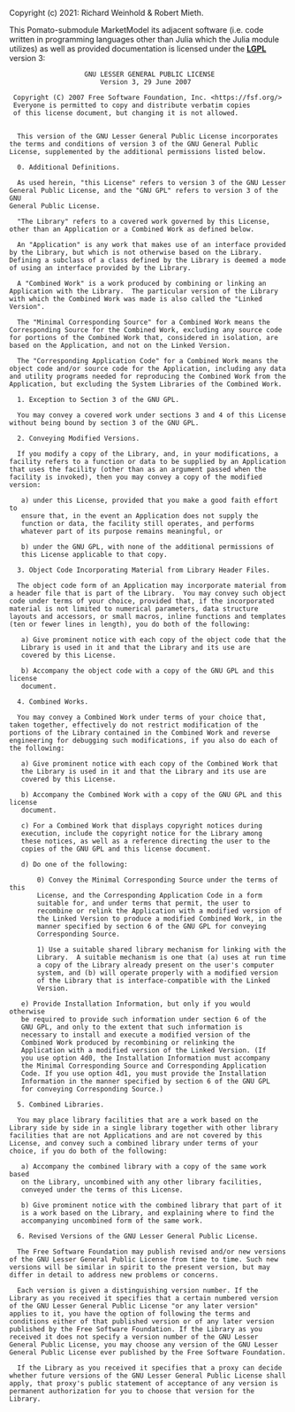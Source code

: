 Copyright (c) 2021: Richard Weinhold & Robert Mieth.

This Pomato-submodule MarketModel its adjacent software (i.e. code written in programming languages other than Julia which the Julia module utilizes) as well as provided documentation is licensed under the **[LGPL]** version 3:

[LGPL]: http://www.gnu.org/licenses/lgpl-3.0.txt
    
                       GNU LESSER GENERAL PUBLIC LICENSE
                           Version 3, 29 June 2007
    
     Copyright (C) 2007 Free Software Foundation, Inc. <https://fsf.org/>
     Everyone is permitted to copy and distribute verbatim copies
     of this license document, but changing it is not allowed.
    
    
      This version of the GNU Lesser General Public License incorporates
    the terms and conditions of version 3 of the GNU General Public
    License, supplemented by the additional permissions listed below.
    
      0. Additional Definitions.
    
      As used herein, "this License" refers to version 3 of the GNU Lesser
    General Public License, and the "GNU GPL" refers to version 3 of the GNU
    General Public License.
    
      "The Library" refers to a covered work governed by this License,
    other than an Application or a Combined Work as defined below.
    
      An "Application" is any work that makes use of an interface provided
    by the Library, but which is not otherwise based on the Library.
    Defining a subclass of a class defined by the Library is deemed a mode
    of using an interface provided by the Library.
    
      A "Combined Work" is a work produced by combining or linking an
    Application with the Library.  The particular version of the Library
    with which the Combined Work was made is also called the "Linked
    Version".
    
      The "Minimal Corresponding Source" for a Combined Work means the
    Corresponding Source for the Combined Work, excluding any source code
    for portions of the Combined Work that, considered in isolation, are
    based on the Application, and not on the Linked Version.
    
      The "Corresponding Application Code" for a Combined Work means the
    object code and/or source code for the Application, including any data
    and utility programs needed for reproducing the Combined Work from the
    Application, but excluding the System Libraries of the Combined Work.
    
      1. Exception to Section 3 of the GNU GPL.
    
      You may convey a covered work under sections 3 and 4 of this License
    without being bound by section 3 of the GNU GPL.
    
      2. Conveying Modified Versions.
    
      If you modify a copy of the Library, and, in your modifications, a
    facility refers to a function or data to be supplied by an Application
    that uses the facility (other than as an argument passed when the
    facility is invoked), then you may convey a copy of the modified
    version:
    
       a) under this License, provided that you make a good faith effort to
       ensure that, in the event an Application does not supply the
       function or data, the facility still operates, and performs
       whatever part of its purpose remains meaningful, or
    
       b) under the GNU GPL, with none of the additional permissions of
       this License applicable to that copy.
    
      3. Object Code Incorporating Material from Library Header Files.
    
      The object code form of an Application may incorporate material from
    a header file that is part of the Library.  You may convey such object
    code under terms of your choice, provided that, if the incorporated
    material is not limited to numerical parameters, data structure
    layouts and accessors, or small macros, inline functions and templates
    (ten or fewer lines in length), you do both of the following:
    
       a) Give prominent notice with each copy of the object code that the
       Library is used in it and that the Library and its use are
       covered by this License.
    
       b) Accompany the object code with a copy of the GNU GPL and this license
       document.
    
      4. Combined Works.
    
      You may convey a Combined Work under terms of your choice that,
    taken together, effectively do not restrict modification of the
    portions of the Library contained in the Combined Work and reverse
    engineering for debugging such modifications, if you also do each of
    the following:
    
       a) Give prominent notice with each copy of the Combined Work that
       the Library is used in it and that the Library and its use are
       covered by this License.
    
       b) Accompany the Combined Work with a copy of the GNU GPL and this license
       document.
    
       c) For a Combined Work that displays copyright notices during
       execution, include the copyright notice for the Library among
       these notices, as well as a reference directing the user to the
       copies of the GNU GPL and this license document.
    
       d) Do one of the following:
    
           0) Convey the Minimal Corresponding Source under the terms of this
           License, and the Corresponding Application Code in a form
           suitable for, and under terms that permit, the user to
           recombine or relink the Application with a modified version of
           the Linked Version to produce a modified Combined Work, in the
           manner specified by section 6 of the GNU GPL for conveying
           Corresponding Source.
    
           1) Use a suitable shared library mechanism for linking with the
           Library.  A suitable mechanism is one that (a) uses at run time
           a copy of the Library already present on the user's computer
           system, and (b) will operate properly with a modified version
           of the Library that is interface-compatible with the Linked
           Version.
    
       e) Provide Installation Information, but only if you would otherwise
       be required to provide such information under section 6 of the
       GNU GPL, and only to the extent that such information is
       necessary to install and execute a modified version of the
       Combined Work produced by recombining or relinking the
       Application with a modified version of the Linked Version. (If
       you use option 4d0, the Installation Information must accompany
       the Minimal Corresponding Source and Corresponding Application
       Code. If you use option 4d1, you must provide the Installation
       Information in the manner specified by section 6 of the GNU GPL
       for conveying Corresponding Source.)
    
      5. Combined Libraries.
    
      You may place library facilities that are a work based on the
    Library side by side in a single library together with other library
    facilities that are not Applications and are not covered by this
    License, and convey such a combined library under terms of your
    choice, if you do both of the following:
    
       a) Accompany the combined library with a copy of the same work based
       on the Library, uncombined with any other library facilities,
       conveyed under the terms of this License.
    
       b) Give prominent notice with the combined library that part of it
       is a work based on the Library, and explaining where to find the
       accompanying uncombined form of the same work.
    
      6. Revised Versions of the GNU Lesser General Public License.
    
      The Free Software Foundation may publish revised and/or new versions
    of the GNU Lesser General Public License from time to time. Such new
    versions will be similar in spirit to the present version, but may
    differ in detail to address new problems or concerns.
    
      Each version is given a distinguishing version number. If the
    Library as you received it specifies that a certain numbered version
    of the GNU Lesser General Public License "or any later version"
    applies to it, you have the option of following the terms and
    conditions either of that published version or of any later version
    published by the Free Software Foundation. If the Library as you
    received it does not specify a version number of the GNU Lesser
    General Public License, you may choose any version of the GNU Lesser
    General Public License ever published by the Free Software Foundation.
    
      If the Library as you received it specifies that a proxy can decide
    whether future versions of the GNU Lesser General Public License shall
    apply, that proxy's public statement of acceptance of any version is
    permanent authorization for you to choose that version for the
    Library.
    
    
